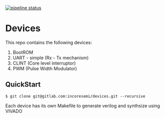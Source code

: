 [![pipeline status](https://gitlab.com/incoresemi/uncore/devices/badges/master/pipeline.svg)](https://gitlab.com/incoresemi/uncore/devices/commits/master)

# Devices

This repo contains the following devices:

1. BootROM
2. UART - simple (Rx - Tx mechanism)
3. CLINT (Core level interruptor)
4. PWM (Pulse Width Modulator)

## QuickStart

    $ git clone git@gitlab.com:incoresemi/devices.git --recursive
    
Each device has its own Makefile to generate verilog and synthsize using VIVADO

